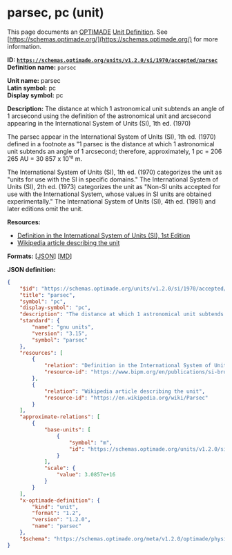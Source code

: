 # parsec, pc (unit)
This page documents an [OPTIMADE](https://www.optimade.org/) [Unit Definition](https://schemas.optimade.org/#definitions). See [https://schemas.optimade.org/](https://schemas.optimade.org/) for more information.

**ID: [`https://schemas.optimade.org/units/v1.2.0/si/1970/accepted/parsec`](https://schemas.optimade.org/units/v1.2.0/si/1970/accepted/parsec)**  
**Definition name:** `parsec`

**Unit name:** parsec  
**Latin symbol:** pc  
**Display symbol:** pc  
  
**Description:** The distance at which 1 astronomical unit subtends an angle of 1 arcsecond using the definition of the astronomical unit and arcsecond appearing in the International System of Units (SI), 1th ed. (1970)

The parsec appear in the International System of Units (SI), 1th ed. (1970) defined in a footnote as "1 parsec is the distance at which 1 astronomical unit subtends an angle of 1 arcsecond; therefore, approximately, 1 pc = 206 265 AU = 30 857 x 10¹² m.

The International System of Units (SI), 1th ed. (1970) categorizes the unit as "units for use with the SI in specific domains."
The International System of Units (SI), 2th ed. (1973) categorizes the unit as "Non-SI units accepted for use with the International System, whose values in SI units are obtained experimentally."
The International System of Units (SI), 4th ed. (1981) and later editions omit the unit.

**Resources:**

- [Definition in the International System of Units (SI), 1st Edition](https://www.bipm.org/en/publications/si-brochure)
- [Wikipedia article describing the unit](https://en.wikipedia.org/wiki/Parsec)


**Formats:** [[JSON](parsec.json)] [[MD](parsec.md)]

**JSON definition:**

``` json
{
    "$id": "https://schemas.optimade.org/units/v1.2.0/si/1970/accepted/parsec",
    "title": "parsec",
    "symbol": "pc",
    "display-symbol": "pc",
    "description": "The distance at which 1 astronomical unit subtends an angle of 1 arcsecond using the definition of the astronomical unit and arcsecond appearing in the International System of Units (SI), 1th ed. (1970)\n\nThe parsec appear in the International System of Units (SI), 1th ed. (1970) defined in a footnote as \"1 parsec is the distance at which 1 astronomical unit subtends an angle of 1 arcsecond; therefore, approximately, 1 pc = 206 265 AU = 30 857 x 10\u00b9\u00b2 m.\n\nThe International System of Units (SI), 1th ed. (1970) categorizes the unit as \"units for use with the SI in specific domains.\"\nThe International System of Units (SI), 2th ed. (1973) categorizes the unit as \"Non-SI units accepted for use with the International System, whose values in SI units are obtained experimentally.\"\nThe International System of Units (SI), 4th ed. (1981) and later editions omit the unit.",
    "standard": {
        "name": "gnu units",
        "version": "3.15",
        "symbol": "parsec"
    },
    "resources": [
        {
            "relation": "Definition in the International System of Units (SI), 1st Edition",
            "resource-id": "https://www.bipm.org/en/publications/si-brochure"
        },
        {
            "relation": "Wikipedia article describing the unit",
            "resource-id": "https://en.wikipedia.org/wiki/Parsec"
        }
    ],
    "approximate-relations": [
        {
            "base-units": [
                {
                    "symbol": "m",
                    "id": "https://schemas.optimade.org/units/v1.2.0/si/1960/base/metre"
                }
            ],
            "scale": {
                "value": 3.0857e+16
            }
        }
    ],
    "x-optimade-definition": {
        "kind": "unit",
        "format": "1.2",
        "version": "1.2.0",
        "name": "parsec"
    },
    "$schema": "https://schemas.optimade.org/meta/v1.2.0/optimade/physical_unit_definition.md"
}
```